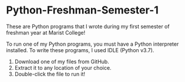 # Python-Freshman-Semester-1
These are Python programs that I wrote during my first semester of freshman year at Marist College!

To run one of my Python programs, you must have a Python interpreter installed. To write these programs, I used IDLE (Python v3.7).
1. Download one of my files from GitHub.
2. Extract it to any location of your choice.
3. Double-click the file to run it!
